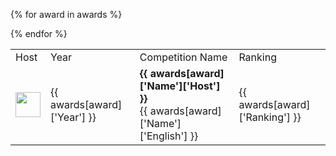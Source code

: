 <table>

<tr>
    <td>Host</td>
    <td>Year</td>
    <td>Competition Name</td>
    <td>Ranking</td>
</tr>

{% for award in awards %}

<tr>
    <td> <img width='40px' src="{{ static }}{{ awards[award]['Cover'] }}"> </td>
    <td> {{ awards[award]['Year'] }} </td>
    <td> <b> {{ awards[award]['Name']['Host'] }} </b><br>{{ awards[award]['Name']['English'] }} </td>
    <td> {{ awards[award]['Ranking'] }} </td>

</tr>


{% endfor %}

</table>